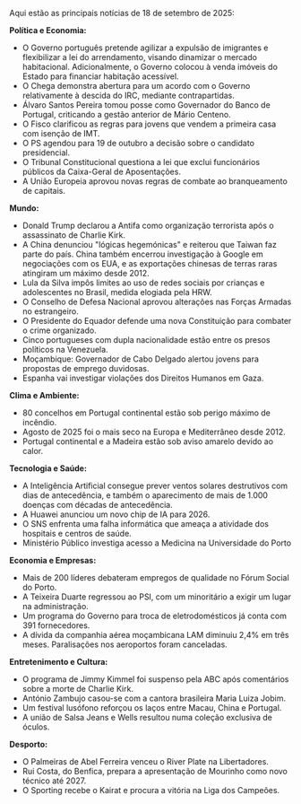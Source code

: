 Aqui estão as principais notícias de 18 de setembro de 2025:

**Política e Economia:**

*   O Governo português pretende agilizar a expulsão de imigrantes e flexibilizar a lei do arrendamento, visando dinamizar o mercado habitacional. Adicionalmente, o Governo colocou à venda imóveis do Estado para financiar habitação acessível.
*   O Chega demonstra abertura para um acordo com o Governo relativamente à descida do IRC, mediante contrapartidas.
*   Álvaro Santos Pereira tomou posse como Governador do Banco de Portugal, criticando a gestão anterior de Mário Centeno.
*   O Fisco clarificou as regras para jovens que vendem a primeira casa com isenção de IMT.
*   O PS agendou para 19 de outubro a decisão sobre o candidato presidencial.
*   O Tribunal Constitucional questiona a lei que exclui funcionários públicos da Caixa-Geral de Aposentações.
*  A União Europeia aprovou novas regras de combate ao branqueamento de capitais.

**Mundo:**

*   Donald Trump declarou a Antifa como organização terrorista após o assassinato de Charlie Kirk.
*   A China denunciou "lógicas hegemónicas" e reiterou que Taiwan faz parte do país. China também encerrou investigação à Google em negociações com os EUA, e as exportações chinesas de terras raras atingiram um máximo desde 2012.
*   Lula da Silva impôs limites ao uso de redes sociais por crianças e adolescentes no Brasil, medida elogiada pela HRW.
*   O Conselho de Defesa Nacional aprovou alterações nas Forças Armadas no estrangeiro.
*   O Presidente do Equador defende uma nova Constituição para combater o crime organizado.
*   Cinco portugueses com dupla nacionalidade estão entre os presos políticos na Venezuela.
*   Moçambique: Governador de Cabo Delgado alertou jovens para propostas de emprego duvidosas.
*   Espanha vai investigar violações dos Direitos Humanos em Gaza.

**Clima e Ambiente:**

*   80 concelhos em Portugal continental estão sob perigo máximo de incêndio.
*   Agosto de 2025 foi o mais seco na Europa e Mediterrâneo desde 2012.
*   Portugal continental e a Madeira estão sob aviso amarelo devido ao calor.

**Tecnologia e Saúde:**

*   A Inteligência Artificial consegue prever ventos solares destrutivos com dias de antecedência, e também o aparecimento de mais de 1.000 doenças com décadas de antecedência.
*   A Huawei anunciou um novo chip de IA para 2026.
*   O SNS enfrenta uma falha informática que ameaça a atividade dos hospitais e centros de saúde.
*   Ministério Público investiga acesso a Medicina na Universidade do Porto

**Economia e Empresas:**

*   Mais de 200 líderes debateram empregos de qualidade no Fórum Social do Porto.
*   A Teixeira Duarte regressou ao PSI, com um minoritário a exigir um lugar na administração.
*   Um programa do Governo para troca de eletrodomésticos já conta com 391 fornecedores.
*   A dívida da companhia aérea moçambicana LAM diminuiu 2,4% em três meses. Paralisações nos aeroportos foram canceladas.

**Entretenimento e Cultura:**

*   O programa de Jimmy Kimmel foi suspenso pela ABC após comentários sobre a morte de Charlie Kirk.
*   António Zambujo casou-se com a cantora brasileira Maria Luiza Jobim.
*   Um festival lusófono reforçou os laços entre Macau, China e Portugal.
*   A união de Salsa Jeans e Wells resultou numa coleção exclusiva de óculos.

**Desporto:**

*   O Palmeiras de Abel Ferreira venceu o River Plate na Libertadores.
*   Rui Costa, do Benfica, prepara a apresentação de Mourinho como novo técnico até 2027.
*   O Sporting recebe o Kairat e procura a vitória na Liga dos Campeões.